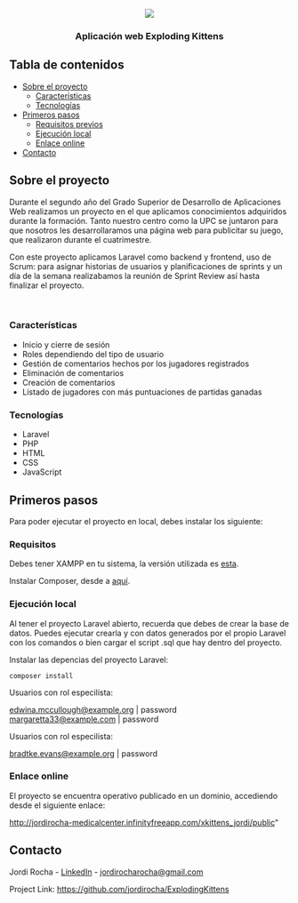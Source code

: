 <p align="center">
  <a href="http://jordirocha-medicalcenter.infinityfreeapp.com/xkittens_jordi/public">
    <div align="center">
  <img src="https://github.com/jordirocha/ExplodingKittens/blob/main/readme/demo.gif" />
  </div>
  </a>

  <h3 align="center">Aplicación web Exploding Kittens
</h3>

</p>

## Tabla de contenidos

* [Sobre el proyecto](#about-the-project)
  * [Características](#features)
  * [Tecnologías](#built-with)
* [Primeros pasos](#getting-started)
  * [Requisitos previos](#Requisitos)
  * [Ejecución local](#installation)
  * [Enlace online](#link)
* [Contacto](#contact)


## Sobre el proyecto

Durante el segundo año del Grado Superior de Desarrollo de Aplicaciones Web realizamos un proyecto en el que aplicamos conocimientos adquiridos durante la formación. Tanto nuestro centro como la UPC se juntaron para que nosotros les desarrollaramos una página web para publicitar su juego, que realizaron durante el cuatrimestre.

Con este proyecto aplicamos Laravel como backend y frontend, uso de Scrum: para asignar historias de usuarios y planificaciones de sprints y un día de la semana realizabamos la reunión de Sprint Review así hasta finalizar el proyecto.

 </br>

### Características
- Inicio y cierre de sesión
- Roles dependiendo del tipo de usuario
- Gestión de comentarios hechos por los jugadores registrados
- Eliminación de comentarios
- Creación de comentarios
- Listado de jugadores con más puntuaciones de partidas ganadas

### Tecnologías
* Laravel
* PHP
* HTML
* CSS
* JavaScript

## Primeros pasos

Para poder ejecutar el proyecto en local, debes instalar los siguiente:

### Requisitos

Debes tener XAMPP en tu sistema, la versión utilizada es  <a href="https://sourceforge.net/projects/xampp/files/XAMPP%20Windows/8.0.2/">esta</a>.</br>

Instalar Composer, desde a <a href="https://getcomposer.org/download/">aquí</a>.</br>

### Ejecución local

Al tener el proyecto Laravel abierto, recuerda que debes de crear la base de datos. Puedes ejecutar crearla y con datos generados por el propio Laravel con los comandos o bien cargar el script .sql que hay dentro del proyecto.

Instalar las depencias del proyecto Laravel:

    composer install
   
Usuarios con rol especilista:

edwina.mccullough@example.org | password </br>
margaretta33@example.com | password

Usuarios con rol especilista:

bradtke.evans@example.org | password

### Enlace online

El proyecto se encuentra operativo publicado en un dominio, accediendo desde el siguiente enlace:

http://jordirocha-medicalcenter.infinityfreeapp.com/xkittens_jordi/public"


## Contacto

Jordi Rocha - [LinkedIn](https://es.linkedin.com/in/jordirocharocha) - jordirocharocha@gmail.com

Project Link: [https://github.com/jordirocha/ExplodingKittens
](https://github.com/jordirocha/ExplodingKittens)

